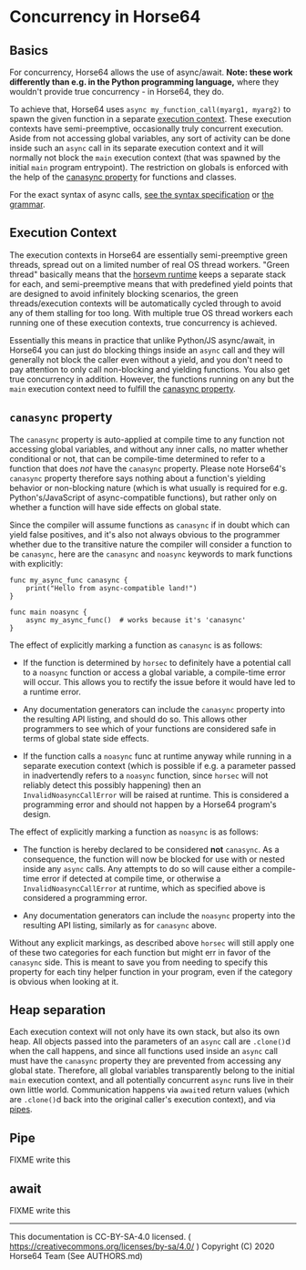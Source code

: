 
# Concurrency in Horse64

## Basics

For concurrency, Horse64 allows the use of async/await. **Note: these work
differently than e.g. in the Python programming language,** where they
wouldn't provide true concurrency - in Horse64, they do.

To achieve that, Horse64 uses `async my_function_call(myarg1, myarg2)` to
spawn the given function in a separate [execution context](
#execution-context). These execution contexts have semi-preemptive,
occasionally truly concurrent execution. Aside from not accessing global
variables, any sort of activity can be done inside such an `async` call
in its separate execution context and it will normally not block the
`main` execution context (that was spawned by the initial `main` program
entrypoint). The restriction on globals is enforced with the help of the
[canasync property](#canasync-property) for functions and classes.

For the exact syntax of async calls, [see the syntax specification](
Horse64.md#async-await) or [the grammar](Horse64%20Grammar.md).


## Execution Context

The execution contexts in Horse64 are essentially semi-preemptive green
threads, spread out on a limited number of real OS thread workers.
"Green thread" basically means that the [horsevm runtime](
../Misc%20Tooling/horsevm.md) keeps a separate stack for each, and
semi-preemptive means that with predefined yield points that are designed
to avoid infinitely blocking scenarios, the green threads/execution contexts
will be automatically cycled through to avoid any of them stalling for
too long. With multiple true OS thread workers each running one of these
execution contexts, true concurrency is achieved.

Essentially this means in practice that unlike Python/JS async/await,
in Horse64 you can just do blocking things inside an `async` call
and they will generally not block the caller even without a yield,
and you don't need to pay attention to only call non-blocking and
yielding functions. You also get true concurrency in addition. However,
the functions running on any but the `main` execution context need
to fulfill the [canasync property](#canasync-property).


## `canasync` property

The `canasync` property is auto-applied at compile time to any function
not accessing global variables, and without any inner calls, no matter
whether conditional or not, that can be compile-time determined to
refer to a function that does *not* have the `canasync` property.
Please note Horse64's `canasync` property therefore says nothing about
a function's yielding behavior or non-blocking nature (which is what
usually is required for e.g. Python's/JavaScript of async-compatible
functions), but rather only on whether a function will have side effects
on global state.

Since the compiler will assume functions as `canasync` if in doubt
which can yield false positives, and it's also not always obvious to the
programmer whether due to the transitive nature the compiler will consider
a function to be `canasync`, here are the `canasync` and `noasync`
keywords to mark functions with explicitly:

```horse64
func my_async_func canasync {
    print("Hello from async-compatible land!")
}

func main noasync {
    async my_async_func()  # works because it's 'canasync'
}
```

The effect of explicitly marking a function as `canasync` is as follows:

- If the function is determined by `horsec` to definitely have a
  potential call to a `noasync` function or access a global variable,
  a compile-time error will occur. This allows you to rectify the issue
  before it would have led to a runtime error.

- Any documentation generators can include the `canasync` property
  into the resulting API listing, and should do so. This allows other
  programmers to see which of your functions are considered safe in
  terms of global state side effects.

- If the function calls a `noasync` func at runtime anyway while running
  in a separate execution context (which is possible if e.g. a parameter
  passed in inadvertendly refers to a `noasync` function, since `horsec`
  will not reliably detect this possibly happening) then an
  `InvalidNoasyncCallError` will be raised at runtime.
  This is considered a programming error and should not happen by a
  Horse64 program's design.

The effect of explicitly marking a function as `noasync` is as follows:

- The function is hereby declared to be considered **not** `canasync`.
  As a consequence, the function will now be blocked for use with
  or nested inside any `async` calls. Any attempts to do so will cause
  either a compile-time error if detected at compile time, or otherwise
  a `InvalidNoasyncCallError` at runtime, which as specified above is
  considered a programming error.

- Any documentation generators can include the `noasync` property
  into the resulting API listing, similarly as for `canasync` above.

Without any explicit markings, as described above `horsec` will still
apply one of these two categories for each function but might err in
favor of the `canasync` side. This is meant to save you from needing to
specify this property for each tiny helper function in your program,
even if the category is obvious when looking at it.


## Heap separation

Each execution context will not only have its own stack, but also
its own heap. All objects passed into the parameters of an `async`
call are `.clone()`d when the call happens, and since all functions
used inside an `async` call must have the `canasync` property they
are prevented from accessing any global state. Therefore, all global
variables transparently belong to the initial `main` execution context,
and all potentially concurrent `async` runs live in their own little
world. Communication happens via `await`ed return values (which are
`.clone()`d back into the original caller's execution context), and
via [pipes](#pipe).


## Pipe

FIXME write this


## await

FIXME write this

---
This documentation is CC-BY-SA-4.0 licensed.
( https://creativecommons.org/licenses/by-sa/4.0/ )
Copyright (C) 2020 Horse64 Team (See AUTHORS.md)
